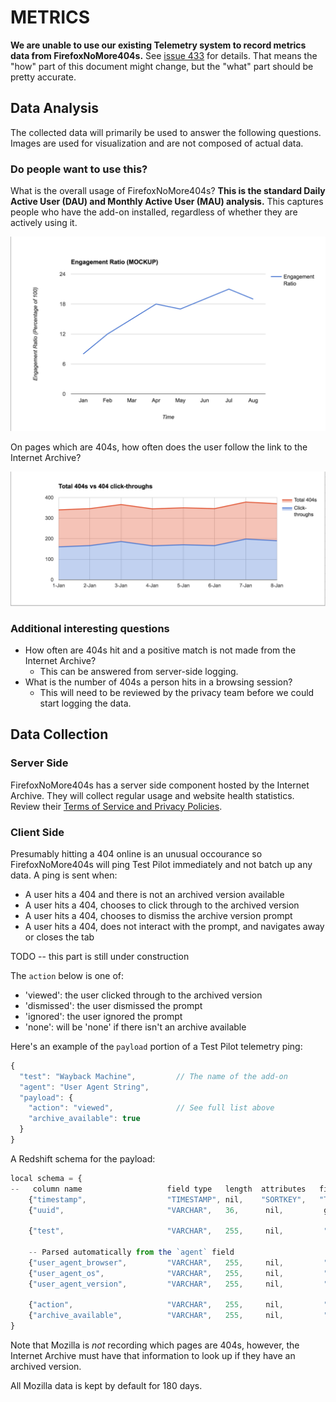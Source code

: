 # METRICS

**We are unable to use our existing Telemetry system to record metrics data
from FirefoxNoMore404s.**  See [issue 433](https://github.com/mozilla/testpilot/issues/433)
for details.  That means the "how" part of this document might change, but the
  "what" part should be pretty accurate.

## Data Analysis
The collected data will primarily be used to answer the following questions.
Images are used for visualization and are not composed of actual data.

### Do people want to use this?

What is the overall usage of FirefoxNoMore404s?  **This is the standard Daily Active User
(DAU) and Monthly Active User (MAU) analysis.**  This captures people who have
the add-on installed, regardless of whether they are actively using it.

![](images/kpi-1.png)

On pages which are 404s, how often does the user follow the link to the
Internet Archive?

![](images/kpi-2.png)


### Additional interesting questions

* How often are 404s hit and a positive match is not made from the Internet
  Archive?
  * This can be answered from server-side logging.
* What is the number of 404s a person hits in a browsing session?
  * This will need to be reviewed by the privacy team before we could start
    logging the data.


## Data Collection

### Server Side
FirefoxNoMore404s has a server side component hosted by the Internet Archive.
They will collect regular usage and website health statistics.  Review their
[Terms of Service and Privacy Policies](https://archive.org/about/terms.php).

### Client Side
Presumably hitting a 404 online is an unusual occourance so FirefoxNoMore404s
will ping Test Pilot immediately and not batch up any data.  A ping is sent
when:

* A user hits a 404 and there is not an archived version available
* A user hits a 404, chooses to click through to the archived version
* A user hits a 404, chooses to dismiss the archive version prompt
* A user hits a 404, does not interact with the prompt, and navigates away or
  closes the tab

TODO -- this part is still under construction

The `action` below is one of:
* 'viewed':  the user clicked through to the archived version
* 'dismissed': the user dismissed the prompt
* 'ignored': the user ignored the prompt
* 'none': will be 'none' if there isn't an archive available

Here's an example of the `payload` portion of a Test Pilot telemetry ping:

```js
{
  "test": "Wayback Machine",         // The name of the add-on
  "agent": "User Agent String",
  "payload": {
    "action": "viewed",              // See full list above
    "archive_available": true
  }
}
```

A Redshift schema for the payload:

```js
local schema = {
--   column name                   field type   length  attributes   field name
    {"timestamp",                  "TIMESTAMP", nil,    "SORTKEY",   "Timestamp"},
    {"uuid",                       "VARCHAR",   36,      nil,         get_uuid},

    {"test",                       "VARCHAR",   255,     nil,         "Fields[test]"},

    -- Parsed automatically from the `agent` field
    {"user_agent_browser",         "VARCHAR",   255,     nil,         "Fields[user_agent_browser]"},
    {"user_agent_os",              "VARCHAR",   255,     nil,         "Fields[user_agent_os]"},
    {"user_agent_version",         "VARCHAR",   255,     nil,         "Fields[user_agent_version]"},

    {"action",                     "VARCHAR",   255,     nil,         "payload[action]"},
    {"archive_available",          "VARCHAR",   255,     nil,         "payload[archive_available]"}
}
```

Note that Mozilla is *not* recording which pages are 404s, however, the Internet
Archive must have that information to look up if they have an archived version.

All Mozilla data is kept by default for 180 days.
